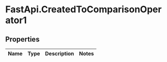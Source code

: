 # FastApi.CreatedToComparisonOperator1

## Properties
Name | Type | Description | Notes
------------ | ------------- | ------------- | -------------
